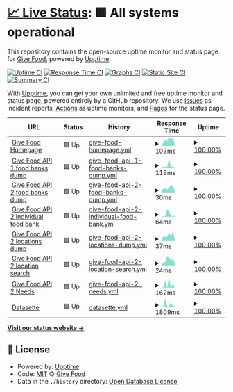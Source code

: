 # [📈 Live Status](https://uptime.givefood.org.uk): <!--live status--> **🟩 All systems operational**

This repository contains the open-source uptime monitor and status page for [Give Food](https://www.givefood.org.uk), powered by [Upptime](https://github.com/upptime/upptime).

[![Uptime CI](https://github.com/koj-co/upptime/workflows/Uptime%20CI/badge.svg)](https://github.com/koj-co/upptime/actions?query=workflow%3A%22Uptime+CI%22)
[![Response Time CI](https://github.com/koj-co/upptime/workflows/Response%20Time%20CI/badge.svg)](https://github.com/koj-co/upptime/actions?query=workflow%3A%22Response+Time+CI%22)
[![Graphs CI](https://github.com/koj-co/upptime/workflows/Graphs%20CI/badge.svg)](https://github.com/koj-co/upptime/actions?query=workflow%3A%22Graphs+CI%22)
[![Static Site CI](https://github.com/koj-co/upptime/workflows/Static%20Site%20CI/badge.svg)](https://github.com/koj-co/upptime/actions?query=workflow%3A%22Static+Site+CI%22)
[![Summary CI](https://github.com/koj-co/upptime/workflows/Summary%20CI/badge.svg)](https://github.com/koj-co/upptime/actions?query=workflow%3A%22Summary+CI%22)

With [Upptime](https://upptime.js.org), you can get your own unlimited and free uptime monitor and status page, powered entirely by a GitHub repository. We use [Issues](https://github.com/givefood/upptime/issues) as incident reports, [Actions](https://github.com/givefood/upptime/actions) as uptime monitors, and [Pages](https://uptime.givefood.org.uk) for the status page.

<!--start: status pages-->
<!-- This summary is generated by Upptime (https://github.com/upptime/upptime) -->
<!-- Do not edit this manually, your changes will be overwritten -->
<!-- prettier-ignore -->
| URL | Status | History | Response Time | Uptime |
| --- | ------ | ------- | ------------- | ------ |
| <img alt="" src="https://icons.duckduckgo.com/ip3/www.givefood.org.uk.ico" height="13"> [Give Food Homepage](https://www.givefood.org.uk/) | 🟩 Up | [give-food-homepage.yml](https://github.com/givefood/upptime/commits/HEAD/history/give-food-homepage.yml) | <details><summary><img alt="Response time graph" src="./graphs/give-food-homepage/response-time-week.png" height="20"> 103ms</summary><br><a href="https://uptime.givefood.org.uk/history/give-food-homepage"><img alt="Response time 823" src="https://img.shields.io/endpoint?url=https%3A%2F%2Fraw.githubusercontent.com%2Fgivefood%2Fupptime%2FHEAD%2Fapi%2Fgive-food-homepage%2Fresponse-time.json"></a><br><a href="https://uptime.givefood.org.uk/history/give-food-homepage"><img alt="24-hour response time 41" src="https://img.shields.io/endpoint?url=https%3A%2F%2Fraw.githubusercontent.com%2Fgivefood%2Fupptime%2FHEAD%2Fapi%2Fgive-food-homepage%2Fresponse-time-day.json"></a><br><a href="https://uptime.givefood.org.uk/history/give-food-homepage"><img alt="7-day response time 103" src="https://img.shields.io/endpoint?url=https%3A%2F%2Fraw.githubusercontent.com%2Fgivefood%2Fupptime%2FHEAD%2Fapi%2Fgive-food-homepage%2Fresponse-time-week.json"></a><br><a href="https://uptime.givefood.org.uk/history/give-food-homepage"><img alt="30-day response time 873" src="https://img.shields.io/endpoint?url=https%3A%2F%2Fraw.githubusercontent.com%2Fgivefood%2Fupptime%2FHEAD%2Fapi%2Fgive-food-homepage%2Fresponse-time-month.json"></a><br><a href="https://uptime.givefood.org.uk/history/give-food-homepage"><img alt="1-year response time 642" src="https://img.shields.io/endpoint?url=https%3A%2F%2Fraw.githubusercontent.com%2Fgivefood%2Fupptime%2FHEAD%2Fapi%2Fgive-food-homepage%2Fresponse-time-year.json"></a></details> | <details><summary><a href="https://uptime.givefood.org.uk/history/give-food-homepage">100.00%</a></summary><a href="https://uptime.givefood.org.uk/history/give-food-homepage"><img alt="All-time uptime 99.99%" src="https://img.shields.io/endpoint?url=https%3A%2F%2Fraw.githubusercontent.com%2Fgivefood%2Fupptime%2FHEAD%2Fapi%2Fgive-food-homepage%2Fuptime.json"></a><br><a href="https://uptime.givefood.org.uk/history/give-food-homepage"><img alt="24-hour uptime 100.00%" src="https://img.shields.io/endpoint?url=https%3A%2F%2Fraw.githubusercontent.com%2Fgivefood%2Fupptime%2FHEAD%2Fapi%2Fgive-food-homepage%2Fuptime-day.json"></a><br><a href="https://uptime.givefood.org.uk/history/give-food-homepage"><img alt="7-day uptime 100.00%" src="https://img.shields.io/endpoint?url=https%3A%2F%2Fraw.githubusercontent.com%2Fgivefood%2Fupptime%2FHEAD%2Fapi%2Fgive-food-homepage%2Fuptime-week.json"></a><br><a href="https://uptime.givefood.org.uk/history/give-food-homepage"><img alt="30-day uptime 100.00%" src="https://img.shields.io/endpoint?url=https%3A%2F%2Fraw.githubusercontent.com%2Fgivefood%2Fupptime%2FHEAD%2Fapi%2Fgive-food-homepage%2Fuptime-month.json"></a><br><a href="https://uptime.givefood.org.uk/history/give-food-homepage"><img alt="1-year uptime 99.99%" src="https://img.shields.io/endpoint?url=https%3A%2F%2Fraw.githubusercontent.com%2Fgivefood%2Fupptime%2FHEAD%2Fapi%2Fgive-food-homepage%2Fuptime-year.json"></a></details>
| <img alt="" src="https://icons.duckduckgo.com/ip3/www.givefood.org.uk.ico" height="13"> [Give Food API 1 food banks dump](https://www.givefood.org.uk/api/1/foodbanks/) | 🟩 Up | [give-food-api-1-food-banks-dump.yml](https://github.com/givefood/upptime/commits/HEAD/history/give-food-api-1-food-banks-dump.yml) | <details><summary><img alt="Response time graph" src="./graphs/give-food-api-1-food-banks-dump/response-time-week.png" height="20"> 119ms</summary><br><a href="https://uptime.givefood.org.uk/history/give-food-api-1-food-banks-dump"><img alt="Response time 597" src="https://img.shields.io/endpoint?url=https%3A%2F%2Fraw.githubusercontent.com%2Fgivefood%2Fupptime%2FHEAD%2Fapi%2Fgive-food-api-1-food-banks-dump%2Fresponse-time.json"></a><br><a href="https://uptime.givefood.org.uk/history/give-food-api-1-food-banks-dump"><img alt="24-hour response time 19" src="https://img.shields.io/endpoint?url=https%3A%2F%2Fraw.githubusercontent.com%2Fgivefood%2Fupptime%2FHEAD%2Fapi%2Fgive-food-api-1-food-banks-dump%2Fresponse-time-day.json"></a><br><a href="https://uptime.givefood.org.uk/history/give-food-api-1-food-banks-dump"><img alt="7-day response time 119" src="https://img.shields.io/endpoint?url=https%3A%2F%2Fraw.githubusercontent.com%2Fgivefood%2Fupptime%2FHEAD%2Fapi%2Fgive-food-api-1-food-banks-dump%2Fresponse-time-week.json"></a><br><a href="https://uptime.givefood.org.uk/history/give-food-api-1-food-banks-dump"><img alt="30-day response time 145" src="https://img.shields.io/endpoint?url=https%3A%2F%2Fraw.githubusercontent.com%2Fgivefood%2Fupptime%2FHEAD%2Fapi%2Fgive-food-api-1-food-banks-dump%2Fresponse-time-month.json"></a><br><a href="https://uptime.givefood.org.uk/history/give-food-api-1-food-banks-dump"><img alt="1-year response time 485" src="https://img.shields.io/endpoint?url=https%3A%2F%2Fraw.githubusercontent.com%2Fgivefood%2Fupptime%2FHEAD%2Fapi%2Fgive-food-api-1-food-banks-dump%2Fresponse-time-year.json"></a></details> | <details><summary><a href="https://uptime.givefood.org.uk/history/give-food-api-1-food-banks-dump">100.00%</a></summary><a href="https://uptime.givefood.org.uk/history/give-food-api-1-food-banks-dump"><img alt="All-time uptime 99.99%" src="https://img.shields.io/endpoint?url=https%3A%2F%2Fraw.githubusercontent.com%2Fgivefood%2Fupptime%2FHEAD%2Fapi%2Fgive-food-api-1-food-banks-dump%2Fuptime.json"></a><br><a href="https://uptime.givefood.org.uk/history/give-food-api-1-food-banks-dump"><img alt="24-hour uptime 100.00%" src="https://img.shields.io/endpoint?url=https%3A%2F%2Fraw.githubusercontent.com%2Fgivefood%2Fupptime%2FHEAD%2Fapi%2Fgive-food-api-1-food-banks-dump%2Fuptime-day.json"></a><br><a href="https://uptime.givefood.org.uk/history/give-food-api-1-food-banks-dump"><img alt="7-day uptime 100.00%" src="https://img.shields.io/endpoint?url=https%3A%2F%2Fraw.githubusercontent.com%2Fgivefood%2Fupptime%2FHEAD%2Fapi%2Fgive-food-api-1-food-banks-dump%2Fuptime-week.json"></a><br><a href="https://uptime.givefood.org.uk/history/give-food-api-1-food-banks-dump"><img alt="30-day uptime 100.00%" src="https://img.shields.io/endpoint?url=https%3A%2F%2Fraw.githubusercontent.com%2Fgivefood%2Fupptime%2FHEAD%2Fapi%2Fgive-food-api-1-food-banks-dump%2Fuptime-month.json"></a><br><a href="https://uptime.givefood.org.uk/history/give-food-api-1-food-banks-dump"><img alt="1-year uptime 99.99%" src="https://img.shields.io/endpoint?url=https%3A%2F%2Fraw.githubusercontent.com%2Fgivefood%2Fupptime%2FHEAD%2Fapi%2Fgive-food-api-1-food-banks-dump%2Fuptime-year.json"></a></details>
| <img alt="" src="https://icons.duckduckgo.com/ip3/www.givefood.org.uk.ico" height="13"> [Give Food API 2 food banks dump](https://www.givefood.org.uk/api/2/foodbanks/) | 🟩 Up | [give-food-api-2-food-banks-dump.yml](https://github.com/givefood/upptime/commits/HEAD/history/give-food-api-2-food-banks-dump.yml) | <details><summary><img alt="Response time graph" src="./graphs/give-food-api-2-food-banks-dump/response-time-week.png" height="20"> 30ms</summary><br><a href="https://uptime.givefood.org.uk/history/give-food-api-2-food-banks-dump"><img alt="Response time 703" src="https://img.shields.io/endpoint?url=https%3A%2F%2Fraw.githubusercontent.com%2Fgivefood%2Fupptime%2FHEAD%2Fapi%2Fgive-food-api-2-food-banks-dump%2Fresponse-time.json"></a><br><a href="https://uptime.givefood.org.uk/history/give-food-api-2-food-banks-dump"><img alt="24-hour response time 16" src="https://img.shields.io/endpoint?url=https%3A%2F%2Fraw.githubusercontent.com%2Fgivefood%2Fupptime%2FHEAD%2Fapi%2Fgive-food-api-2-food-banks-dump%2Fresponse-time-day.json"></a><br><a href="https://uptime.givefood.org.uk/history/give-food-api-2-food-banks-dump"><img alt="7-day response time 30" src="https://img.shields.io/endpoint?url=https%3A%2F%2Fraw.githubusercontent.com%2Fgivefood%2Fupptime%2FHEAD%2Fapi%2Fgive-food-api-2-food-banks-dump%2Fresponse-time-week.json"></a><br><a href="https://uptime.givefood.org.uk/history/give-food-api-2-food-banks-dump"><img alt="30-day response time 78" src="https://img.shields.io/endpoint?url=https%3A%2F%2Fraw.githubusercontent.com%2Fgivefood%2Fupptime%2FHEAD%2Fapi%2Fgive-food-api-2-food-banks-dump%2Fresponse-time-month.json"></a><br><a href="https://uptime.givefood.org.uk/history/give-food-api-2-food-banks-dump"><img alt="1-year response time 493" src="https://img.shields.io/endpoint?url=https%3A%2F%2Fraw.githubusercontent.com%2Fgivefood%2Fupptime%2FHEAD%2Fapi%2Fgive-food-api-2-food-banks-dump%2Fresponse-time-year.json"></a></details> | <details><summary><a href="https://uptime.givefood.org.uk/history/give-food-api-2-food-banks-dump">100.00%</a></summary><a href="https://uptime.givefood.org.uk/history/give-food-api-2-food-banks-dump"><img alt="All-time uptime 99.99%" src="https://img.shields.io/endpoint?url=https%3A%2F%2Fraw.githubusercontent.com%2Fgivefood%2Fupptime%2FHEAD%2Fapi%2Fgive-food-api-2-food-banks-dump%2Fuptime.json"></a><br><a href="https://uptime.givefood.org.uk/history/give-food-api-2-food-banks-dump"><img alt="24-hour uptime 100.00%" src="https://img.shields.io/endpoint?url=https%3A%2F%2Fraw.githubusercontent.com%2Fgivefood%2Fupptime%2FHEAD%2Fapi%2Fgive-food-api-2-food-banks-dump%2Fuptime-day.json"></a><br><a href="https://uptime.givefood.org.uk/history/give-food-api-2-food-banks-dump"><img alt="7-day uptime 100.00%" src="https://img.shields.io/endpoint?url=https%3A%2F%2Fraw.githubusercontent.com%2Fgivefood%2Fupptime%2FHEAD%2Fapi%2Fgive-food-api-2-food-banks-dump%2Fuptime-week.json"></a><br><a href="https://uptime.givefood.org.uk/history/give-food-api-2-food-banks-dump"><img alt="30-day uptime 100.00%" src="https://img.shields.io/endpoint?url=https%3A%2F%2Fraw.githubusercontent.com%2Fgivefood%2Fupptime%2FHEAD%2Fapi%2Fgive-food-api-2-food-banks-dump%2Fuptime-month.json"></a><br><a href="https://uptime.givefood.org.uk/history/give-food-api-2-food-banks-dump"><img alt="1-year uptime 99.99%" src="https://img.shields.io/endpoint?url=https%3A%2F%2Fraw.githubusercontent.com%2Fgivefood%2Fupptime%2FHEAD%2Fapi%2Fgive-food-api-2-food-banks-dump%2Fuptime-year.json"></a></details>
| <img alt="" src="https://icons.duckduckgo.com/ip3/www.givefood.org.uk.ico" height="13"> [Give Food API 2 individual food bank](https://www.givefood.org.uk/api/2/foodbank/sid-valley/) | 🟩 Up | [give-food-api-2-individual-food-bank.yml](https://github.com/givefood/upptime/commits/HEAD/history/give-food-api-2-individual-food-bank.yml) | <details><summary><img alt="Response time graph" src="./graphs/give-food-api-2-individual-food-bank/response-time-week.png" height="20"> 64ms</summary><br><a href="https://uptime.givefood.org.uk/history/give-food-api-2-individual-food-bank"><img alt="Response time 283" src="https://img.shields.io/endpoint?url=https%3A%2F%2Fraw.githubusercontent.com%2Fgivefood%2Fupptime%2FHEAD%2Fapi%2Fgive-food-api-2-individual-food-bank%2Fresponse-time.json"></a><br><a href="https://uptime.givefood.org.uk/history/give-food-api-2-individual-food-bank"><img alt="24-hour response time 18" src="https://img.shields.io/endpoint?url=https%3A%2F%2Fraw.githubusercontent.com%2Fgivefood%2Fupptime%2FHEAD%2Fapi%2Fgive-food-api-2-individual-food-bank%2Fresponse-time-day.json"></a><br><a href="https://uptime.givefood.org.uk/history/give-food-api-2-individual-food-bank"><img alt="7-day response time 64" src="https://img.shields.io/endpoint?url=https%3A%2F%2Fraw.githubusercontent.com%2Fgivefood%2Fupptime%2FHEAD%2Fapi%2Fgive-food-api-2-individual-food-bank%2Fresponse-time-week.json"></a><br><a href="https://uptime.givefood.org.uk/history/give-food-api-2-individual-food-bank"><img alt="30-day response time 155" src="https://img.shields.io/endpoint?url=https%3A%2F%2Fraw.githubusercontent.com%2Fgivefood%2Fupptime%2FHEAD%2Fapi%2Fgive-food-api-2-individual-food-bank%2Fresponse-time-month.json"></a><br><a href="https://uptime.givefood.org.uk/history/give-food-api-2-individual-food-bank"><img alt="1-year response time 259" src="https://img.shields.io/endpoint?url=https%3A%2F%2Fraw.githubusercontent.com%2Fgivefood%2Fupptime%2FHEAD%2Fapi%2Fgive-food-api-2-individual-food-bank%2Fresponse-time-year.json"></a></details> | <details><summary><a href="https://uptime.givefood.org.uk/history/give-food-api-2-individual-food-bank">100.00%</a></summary><a href="https://uptime.givefood.org.uk/history/give-food-api-2-individual-food-bank"><img alt="All-time uptime 99.99%" src="https://img.shields.io/endpoint?url=https%3A%2F%2Fraw.githubusercontent.com%2Fgivefood%2Fupptime%2FHEAD%2Fapi%2Fgive-food-api-2-individual-food-bank%2Fuptime.json"></a><br><a href="https://uptime.givefood.org.uk/history/give-food-api-2-individual-food-bank"><img alt="24-hour uptime 100.00%" src="https://img.shields.io/endpoint?url=https%3A%2F%2Fraw.githubusercontent.com%2Fgivefood%2Fupptime%2FHEAD%2Fapi%2Fgive-food-api-2-individual-food-bank%2Fuptime-day.json"></a><br><a href="https://uptime.givefood.org.uk/history/give-food-api-2-individual-food-bank"><img alt="7-day uptime 100.00%" src="https://img.shields.io/endpoint?url=https%3A%2F%2Fraw.githubusercontent.com%2Fgivefood%2Fupptime%2FHEAD%2Fapi%2Fgive-food-api-2-individual-food-bank%2Fuptime-week.json"></a><br><a href="https://uptime.givefood.org.uk/history/give-food-api-2-individual-food-bank"><img alt="30-day uptime 100.00%" src="https://img.shields.io/endpoint?url=https%3A%2F%2Fraw.githubusercontent.com%2Fgivefood%2Fupptime%2FHEAD%2Fapi%2Fgive-food-api-2-individual-food-bank%2Fuptime-month.json"></a><br><a href="https://uptime.givefood.org.uk/history/give-food-api-2-individual-food-bank"><img alt="1-year uptime 99.98%" src="https://img.shields.io/endpoint?url=https%3A%2F%2Fraw.githubusercontent.com%2Fgivefood%2Fupptime%2FHEAD%2Fapi%2Fgive-food-api-2-individual-food-bank%2Fuptime-year.json"></a></details>
| <img alt="" src="https://icons.duckduckgo.com/ip3/www.givefood.org.uk.ico" height="13"> [Give Food API 2 locations dump](https://www.givefood.org.uk/api/2/locations/) | 🟩 Up | [give-food-api-2-locations-dump.yml](https://github.com/givefood/upptime/commits/HEAD/history/give-food-api-2-locations-dump.yml) | <details><summary><img alt="Response time graph" src="./graphs/give-food-api-2-locations-dump/response-time-week.png" height="20"> 37ms</summary><br><a href="https://uptime.givefood.org.uk/history/give-food-api-2-locations-dump"><img alt="Response time 886" src="https://img.shields.io/endpoint?url=https%3A%2F%2Fraw.githubusercontent.com%2Fgivefood%2Fupptime%2FHEAD%2Fapi%2Fgive-food-api-2-locations-dump%2Fresponse-time.json"></a><br><a href="https://uptime.givefood.org.uk/history/give-food-api-2-locations-dump"><img alt="24-hour response time 18" src="https://img.shields.io/endpoint?url=https%3A%2F%2Fraw.githubusercontent.com%2Fgivefood%2Fupptime%2FHEAD%2Fapi%2Fgive-food-api-2-locations-dump%2Fresponse-time-day.json"></a><br><a href="https://uptime.givefood.org.uk/history/give-food-api-2-locations-dump"><img alt="7-day response time 37" src="https://img.shields.io/endpoint?url=https%3A%2F%2Fraw.githubusercontent.com%2Fgivefood%2Fupptime%2FHEAD%2Fapi%2Fgive-food-api-2-locations-dump%2Fresponse-time-week.json"></a><br><a href="https://uptime.givefood.org.uk/history/give-food-api-2-locations-dump"><img alt="30-day response time 102" src="https://img.shields.io/endpoint?url=https%3A%2F%2Fraw.githubusercontent.com%2Fgivefood%2Fupptime%2FHEAD%2Fapi%2Fgive-food-api-2-locations-dump%2Fresponse-time-month.json"></a><br><a href="https://uptime.givefood.org.uk/history/give-food-api-2-locations-dump"><img alt="1-year response time 695" src="https://img.shields.io/endpoint?url=https%3A%2F%2Fraw.githubusercontent.com%2Fgivefood%2Fupptime%2FHEAD%2Fapi%2Fgive-food-api-2-locations-dump%2Fresponse-time-year.json"></a></details> | <details><summary><a href="https://uptime.givefood.org.uk/history/give-food-api-2-locations-dump">100.00%</a></summary><a href="https://uptime.givefood.org.uk/history/give-food-api-2-locations-dump"><img alt="All-time uptime 99.99%" src="https://img.shields.io/endpoint?url=https%3A%2F%2Fraw.githubusercontent.com%2Fgivefood%2Fupptime%2FHEAD%2Fapi%2Fgive-food-api-2-locations-dump%2Fuptime.json"></a><br><a href="https://uptime.givefood.org.uk/history/give-food-api-2-locations-dump"><img alt="24-hour uptime 100.00%" src="https://img.shields.io/endpoint?url=https%3A%2F%2Fraw.githubusercontent.com%2Fgivefood%2Fupptime%2FHEAD%2Fapi%2Fgive-food-api-2-locations-dump%2Fuptime-day.json"></a><br><a href="https://uptime.givefood.org.uk/history/give-food-api-2-locations-dump"><img alt="7-day uptime 100.00%" src="https://img.shields.io/endpoint?url=https%3A%2F%2Fraw.githubusercontent.com%2Fgivefood%2Fupptime%2FHEAD%2Fapi%2Fgive-food-api-2-locations-dump%2Fuptime-week.json"></a><br><a href="https://uptime.givefood.org.uk/history/give-food-api-2-locations-dump"><img alt="30-day uptime 100.00%" src="https://img.shields.io/endpoint?url=https%3A%2F%2Fraw.githubusercontent.com%2Fgivefood%2Fupptime%2FHEAD%2Fapi%2Fgive-food-api-2-locations-dump%2Fuptime-month.json"></a><br><a href="https://uptime.givefood.org.uk/history/give-food-api-2-locations-dump"><img alt="1-year uptime 99.98%" src="https://img.shields.io/endpoint?url=https%3A%2F%2Fraw.githubusercontent.com%2Fgivefood%2Fupptime%2FHEAD%2Fapi%2Fgive-food-api-2-locations-dump%2Fuptime-year.json"></a></details>
| <img alt="" src="https://icons.duckduckgo.com/ip3/www.givefood.org.uk.ico" height="13"> [Give Food API 2 location search](https://www.givefood.org.uk/api/2/locations/search/?lat_lng=51.178889,-1.826111) | 🟩 Up | [give-food-api-2-location-search.yml](https://github.com/givefood/upptime/commits/HEAD/history/give-food-api-2-location-search.yml) | <details><summary><img alt="Response time graph" src="./graphs/give-food-api-2-location-search/response-time-week.png" height="20"> 24ms</summary><br><a href="https://uptime.givefood.org.uk/history/give-food-api-2-location-search"><img alt="Response time 269" src="https://img.shields.io/endpoint?url=https%3A%2F%2Fraw.githubusercontent.com%2Fgivefood%2Fupptime%2FHEAD%2Fapi%2Fgive-food-api-2-location-search%2Fresponse-time.json"></a><br><a href="https://uptime.givefood.org.uk/history/give-food-api-2-location-search"><img alt="24-hour response time 10" src="https://img.shields.io/endpoint?url=https%3A%2F%2Fraw.githubusercontent.com%2Fgivefood%2Fupptime%2FHEAD%2Fapi%2Fgive-food-api-2-location-search%2Fresponse-time-day.json"></a><br><a href="https://uptime.givefood.org.uk/history/give-food-api-2-location-search"><img alt="7-day response time 24" src="https://img.shields.io/endpoint?url=https%3A%2F%2Fraw.githubusercontent.com%2Fgivefood%2Fupptime%2FHEAD%2Fapi%2Fgive-food-api-2-location-search%2Fresponse-time-week.json"></a><br><a href="https://uptime.givefood.org.uk/history/give-food-api-2-location-search"><img alt="30-day response time 71" src="https://img.shields.io/endpoint?url=https%3A%2F%2Fraw.githubusercontent.com%2Fgivefood%2Fupptime%2FHEAD%2Fapi%2Fgive-food-api-2-location-search%2Fresponse-time-month.json"></a><br><a href="https://uptime.givefood.org.uk/history/give-food-api-2-location-search"><img alt="1-year response time 202" src="https://img.shields.io/endpoint?url=https%3A%2F%2Fraw.githubusercontent.com%2Fgivefood%2Fupptime%2FHEAD%2Fapi%2Fgive-food-api-2-location-search%2Fresponse-time-year.json"></a></details> | <details><summary><a href="https://uptime.givefood.org.uk/history/give-food-api-2-location-search">100.00%</a></summary><a href="https://uptime.givefood.org.uk/history/give-food-api-2-location-search"><img alt="All-time uptime 99.99%" src="https://img.shields.io/endpoint?url=https%3A%2F%2Fraw.githubusercontent.com%2Fgivefood%2Fupptime%2FHEAD%2Fapi%2Fgive-food-api-2-location-search%2Fuptime.json"></a><br><a href="https://uptime.givefood.org.uk/history/give-food-api-2-location-search"><img alt="24-hour uptime 100.00%" src="https://img.shields.io/endpoint?url=https%3A%2F%2Fraw.githubusercontent.com%2Fgivefood%2Fupptime%2FHEAD%2Fapi%2Fgive-food-api-2-location-search%2Fuptime-day.json"></a><br><a href="https://uptime.givefood.org.uk/history/give-food-api-2-location-search"><img alt="7-day uptime 100.00%" src="https://img.shields.io/endpoint?url=https%3A%2F%2Fraw.githubusercontent.com%2Fgivefood%2Fupptime%2FHEAD%2Fapi%2Fgive-food-api-2-location-search%2Fuptime-week.json"></a><br><a href="https://uptime.givefood.org.uk/history/give-food-api-2-location-search"><img alt="30-day uptime 100.00%" src="https://img.shields.io/endpoint?url=https%3A%2F%2Fraw.githubusercontent.com%2Fgivefood%2Fupptime%2FHEAD%2Fapi%2Fgive-food-api-2-location-search%2Fuptime-month.json"></a><br><a href="https://uptime.givefood.org.uk/history/give-food-api-2-location-search"><img alt="1-year uptime 99.99%" src="https://img.shields.io/endpoint?url=https%3A%2F%2Fraw.githubusercontent.com%2Fgivefood%2Fupptime%2FHEAD%2Fapi%2Fgive-food-api-2-location-search%2Fuptime-year.json"></a></details>
| <img alt="" src="https://icons.duckduckgo.com/ip3/www.givefood.org.uk.ico" height="13"> [Give Food API 2 Needs](https://www.givefood.org.uk/api/2/needs/) | 🟩 Up | [give-food-api-2-needs.yml](https://github.com/givefood/upptime/commits/HEAD/history/give-food-api-2-needs.yml) | <details><summary><img alt="Response time graph" src="./graphs/give-food-api-2-needs/response-time-week.png" height="20"> 162ms</summary><br><a href="https://uptime.givefood.org.uk/history/give-food-api-2-needs"><img alt="Response time 471" src="https://img.shields.io/endpoint?url=https%3A%2F%2Fraw.githubusercontent.com%2Fgivefood%2Fupptime%2FHEAD%2Fapi%2Fgive-food-api-2-needs%2Fresponse-time.json"></a><br><a href="https://uptime.givefood.org.uk/history/give-food-api-2-needs"><img alt="24-hour response time 22" src="https://img.shields.io/endpoint?url=https%3A%2F%2Fraw.githubusercontent.com%2Fgivefood%2Fupptime%2FHEAD%2Fapi%2Fgive-food-api-2-needs%2Fresponse-time-day.json"></a><br><a href="https://uptime.givefood.org.uk/history/give-food-api-2-needs"><img alt="7-day response time 162" src="https://img.shields.io/endpoint?url=https%3A%2F%2Fraw.githubusercontent.com%2Fgivefood%2Fupptime%2FHEAD%2Fapi%2Fgive-food-api-2-needs%2Fresponse-time-week.json"></a><br><a href="https://uptime.givefood.org.uk/history/give-food-api-2-needs"><img alt="30-day response time 591" src="https://img.shields.io/endpoint?url=https%3A%2F%2Fraw.githubusercontent.com%2Fgivefood%2Fupptime%2FHEAD%2Fapi%2Fgive-food-api-2-needs%2Fresponse-time-month.json"></a><br><a href="https://uptime.givefood.org.uk/history/give-food-api-2-needs"><img alt="1-year response time 443" src="https://img.shields.io/endpoint?url=https%3A%2F%2Fraw.githubusercontent.com%2Fgivefood%2Fupptime%2FHEAD%2Fapi%2Fgive-food-api-2-needs%2Fresponse-time-year.json"></a></details> | <details><summary><a href="https://uptime.givefood.org.uk/history/give-food-api-2-needs">100.00%</a></summary><a href="https://uptime.givefood.org.uk/history/give-food-api-2-needs"><img alt="All-time uptime 99.99%" src="https://img.shields.io/endpoint?url=https%3A%2F%2Fraw.githubusercontent.com%2Fgivefood%2Fupptime%2FHEAD%2Fapi%2Fgive-food-api-2-needs%2Fuptime.json"></a><br><a href="https://uptime.givefood.org.uk/history/give-food-api-2-needs"><img alt="24-hour uptime 100.00%" src="https://img.shields.io/endpoint?url=https%3A%2F%2Fraw.githubusercontent.com%2Fgivefood%2Fupptime%2FHEAD%2Fapi%2Fgive-food-api-2-needs%2Fuptime-day.json"></a><br><a href="https://uptime.givefood.org.uk/history/give-food-api-2-needs"><img alt="7-day uptime 100.00%" src="https://img.shields.io/endpoint?url=https%3A%2F%2Fraw.githubusercontent.com%2Fgivefood%2Fupptime%2FHEAD%2Fapi%2Fgive-food-api-2-needs%2Fuptime-week.json"></a><br><a href="https://uptime.givefood.org.uk/history/give-food-api-2-needs"><img alt="30-day uptime 100.00%" src="https://img.shields.io/endpoint?url=https%3A%2F%2Fraw.githubusercontent.com%2Fgivefood%2Fupptime%2FHEAD%2Fapi%2Fgive-food-api-2-needs%2Fuptime-month.json"></a><br><a href="https://uptime.givefood.org.uk/history/give-food-api-2-needs"><img alt="1-year uptime 99.99%" src="https://img.shields.io/endpoint?url=https%3A%2F%2Fraw.githubusercontent.com%2Fgivefood%2Fupptime%2FHEAD%2Fapi%2Fgive-food-api-2-needs%2Fuptime-year.json"></a></details>
| <img alt="" src="https://icons.duckduckgo.com/ip3/datasette.givefood.org.uk.ico" height="13"> [Datasette](https://datasette.givefood.org.uk/) | 🟩 Up | [datasette.yml](https://github.com/givefood/upptime/commits/HEAD/history/datasette.yml) | <details><summary><img alt="Response time graph" src="./graphs/datasette/response-time-week.png" height="20"> 1809ms</summary><br><a href="https://uptime.givefood.org.uk/history/datasette"><img alt="Response time 596" src="https://img.shields.io/endpoint?url=https%3A%2F%2Fraw.githubusercontent.com%2Fgivefood%2Fupptime%2FHEAD%2Fapi%2Fdatasette%2Fresponse-time.json"></a><br><a href="https://uptime.givefood.org.uk/history/datasette"><img alt="24-hour response time 837" src="https://img.shields.io/endpoint?url=https%3A%2F%2Fraw.githubusercontent.com%2Fgivefood%2Fupptime%2FHEAD%2Fapi%2Fdatasette%2Fresponse-time-day.json"></a><br><a href="https://uptime.givefood.org.uk/history/datasette"><img alt="7-day response time 1809" src="https://img.shields.io/endpoint?url=https%3A%2F%2Fraw.githubusercontent.com%2Fgivefood%2Fupptime%2FHEAD%2Fapi%2Fdatasette%2Fresponse-time-week.json"></a><br><a href="https://uptime.givefood.org.uk/history/datasette"><img alt="30-day response time 1448" src="https://img.shields.io/endpoint?url=https%3A%2F%2Fraw.githubusercontent.com%2Fgivefood%2Fupptime%2FHEAD%2Fapi%2Fdatasette%2Fresponse-time-month.json"></a><br><a href="https://uptime.givefood.org.uk/history/datasette"><img alt="1-year response time 592" src="https://img.shields.io/endpoint?url=https%3A%2F%2Fraw.githubusercontent.com%2Fgivefood%2Fupptime%2FHEAD%2Fapi%2Fdatasette%2Fresponse-time-year.json"></a></details> | <details><summary><a href="https://uptime.givefood.org.uk/history/datasette">100.00%</a></summary><a href="https://uptime.givefood.org.uk/history/datasette"><img alt="All-time uptime 99.84%" src="https://img.shields.io/endpoint?url=https%3A%2F%2Fraw.githubusercontent.com%2Fgivefood%2Fupptime%2FHEAD%2Fapi%2Fdatasette%2Fuptime.json"></a><br><a href="https://uptime.givefood.org.uk/history/datasette"><img alt="24-hour uptime 100.00%" src="https://img.shields.io/endpoint?url=https%3A%2F%2Fraw.githubusercontent.com%2Fgivefood%2Fupptime%2FHEAD%2Fapi%2Fdatasette%2Fuptime-day.json"></a><br><a href="https://uptime.givefood.org.uk/history/datasette"><img alt="7-day uptime 100.00%" src="https://img.shields.io/endpoint?url=https%3A%2F%2Fraw.githubusercontent.com%2Fgivefood%2Fupptime%2FHEAD%2Fapi%2Fdatasette%2Fuptime-week.json"></a><br><a href="https://uptime.givefood.org.uk/history/datasette"><img alt="30-day uptime 100.00%" src="https://img.shields.io/endpoint?url=https%3A%2F%2Fraw.githubusercontent.com%2Fgivefood%2Fupptime%2FHEAD%2Fapi%2Fdatasette%2Fuptime-month.json"></a><br><a href="https://uptime.givefood.org.uk/history/datasette"><img alt="1-year uptime 99.83%" src="https://img.shields.io/endpoint?url=https%3A%2F%2Fraw.githubusercontent.com%2Fgivefood%2Fupptime%2FHEAD%2Fapi%2Fdatasette%2Fuptime-year.json"></a></details>

<!--end: status pages-->

[**Visit our status website →**](https://uptime.givefood.org.uk)

## 📄 License

- Powered by: [Upptime](https://github.com/upptime/upptime)
- Code: [MIT](./LICENSE) © [Give Food](https://www.givefood.org.uk)
- Data in the `./history` directory: [Open Database License](https://opendatacommons.org/licenses/odbl/1-0/)
